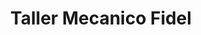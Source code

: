 ---
title: "Taller Mecanico Fidel"
url: /aldea-protestante/taller-mecanico-fidel/
shop: reparación de automóviles
---